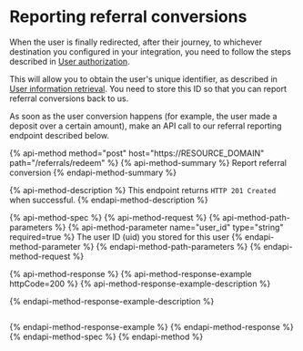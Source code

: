 # Reporting referral conversions

When the user is finally redirected, after their journey, to whichever destination you configured in your integration, you need to follow the steps described in [User authorization](../user-integration/user-authorization.md).

This will allow you to obtain the user's unique identifier, as described in [User information retrieval](../user-integration/user-information-retrieval.md). You need to store this ID so that you can report referral conversions back to us.

As soon as the user conversion happens \(for example, the user made a deposit over a certain amount\), make an API call to our referral reporting endpoint described below.

{% api-method method="post" host="https://RESOURCE\_DOMAIN" path="/referrals/redeem" %}
{% api-method-summary %}
Report referral conversion
{% endapi-method-summary %}

{% api-method-description %}
This endpoint returns `HTTP 201 Created` when successful.
{% endapi-method-description %}

{% api-method-spec %}
{% api-method-request %}
{% api-method-path-parameters %}
{% api-method-parameter name="user\_id" type="string" required=true %}
The user ID \(uid\) you stored for this user
{% endapi-method-parameter %}
{% endapi-method-path-parameters %}
{% endapi-method-request %}

{% api-method-response %}
{% api-method-response-example httpCode=200 %}
{% api-method-response-example-description %}

{% endapi-method-response-example-description %}

```

```
{% endapi-method-response-example %}
{% endapi-method-response %}
{% endapi-method-spec %}
{% endapi-method %}

